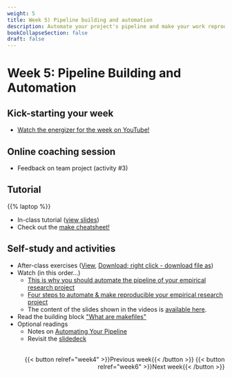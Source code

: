 ```yaml
---
weight: 5
title: Week 5) Pipeline building and automation
description: Automate your project's pipeline and make your work reproducible.
bookCollapseSection: false
draft: false
---
```


# Week 5: Pipeline Building and Automation

## Kick-starting your week
- [Watch the energizer for the week on YouTube!](https://youtu.be/PdWZ1s8XXiU)

## Online coaching session
- Feedback on team project (activity #3)

## Tutorial
{{% laptop %}}

- In-class tutorial ([view slides](tutorial/tutorial.html))
- Check out the [make cheatsheet!](/docs/project/resources/cheat-sheets/tsh_make_cheatsheet.pdf)


## Self-study and activities

- After-class exercises ([View](tutorial/make-tutorial.html), [Download; right click - download file as](tutorial/make-tutorial.Rmd))
- Watch (in this order...)
    - [This is why you should automate the pipeline of your empirical research project](https://youtu.be/9aivqe-phL0)
    - [Four steps to automate & make reproducible your empirical research project](https://youtu.be/rJGGCX6bcPo)
    - The content of the slides shown in the videos is [available here](pipelineautomation.pdf).
- Read the building block ["What are makefiles"](https://tilburgsciencehub.com/learn/makefiles)
- Optional readings
  - Notes on [Automating Your Pipeline](https://tilburgsciencehub.com/tutorials/project-management/principles-of-project-setup-and-workflow-management/automation/)
  - Revisit the [slidedeck](https://github.com/STAT545-UBC/STAT545-UBC-original-website/blob/master/automation01_slides/slides.md)


<!--
- Q&A on "Pipeline Building and Automation" (Tutorial & Data Challenge 3)
  - Re-watch the [opening/introduction of the Q&A](https://youtu.be/YlaprvGiIA0)
  - Re-watch [the primer on automating data workflows](https://youtu.be/xyoMOO842EU)
  - Re-watch [practicing with `make` (Tilburg Science Hub)](https://youtu.be/_1BDJsDVYoA)
  - Re-watch [the Q&A session, last 45 minutes of the class](https://youtu.be/56yARyR1p1E)
-->


<br>


<div style="text-align: right">
{{< button relref="week4" >}}Previous week{{< /button >}}
{{< button relref="week6" >}}Next week{{< /button >}}
</div>
